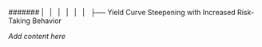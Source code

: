 ####### |   |   |   |   |   |   ├── Yield Curve Steepening with Increased Risk-Taking Behavior

*Add content here*